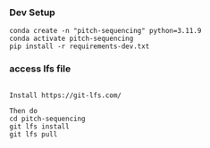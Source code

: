 ### Dev Setup 
```
conda create -n "pitch-sequencing" python=3.11.9
conda activate pitch-sequencing
pip install -r requirements-dev.txt

```

### access lfs file

```

Install https://git-lfs.com/

Then do 
cd pitch-sequencing
git lfs install
git lfs pull

```
